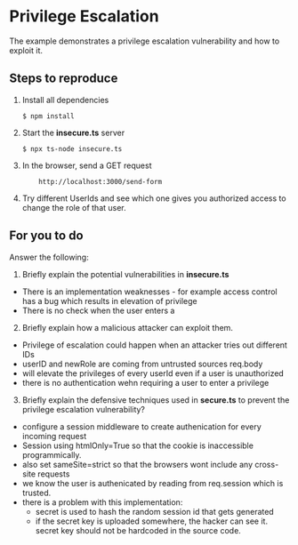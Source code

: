 # Privilege Escalation

The example demonstrates a privilege escalation vulnerability and how to exploit it.

## Steps to reproduce

1. Install all dependencies

    `$ npm install`

2. Start the **insecure.ts** server

    `$ npx ts-node insecure.ts`

3. In the browser, send a GET request

    ```
        http://localhost:3000/send-form
    ```

4. Try different UserIds and see which one gives you authorized access to change the role of that user.

## For you to do

Answer the following:

1. Briefly explain the potential vulnerabilities in **insecure.ts**
- There is an implementation weaknesses - for example access control has a bug which results in elevation of privilege
- There is no check when the user enters a 
2. Briefly explain how a malicious attacker can exploit them.
- Privilege of escalation could happen when an attacker tries out different IDs 
- userID and newRole are coming from untrusted sources req.body
- will elevate the privileges of every userId even if a user is unauthorized
- there is no authentication wehn requiring a user to enter a privilege
3. Briefly explain the defensive techniques used in **secure.ts** to prevent the privilege escalation vulnerability?
- configure a session middleware to create authenication for every incoming request
- Session using htmlOnly=True so that the cookie is inaccessible programmically.
- also set sameSite=strict so that the browsers wont include any cross-site requests
- we know the user is authenicated by reading from req.session which is trusted.
- there is a problem with this implementation: 
    - secret is used to hash the random session id that gets generated
    - if the secret key is uploaded somewhere, the hacker can see it. secret key should not be hardcoded in the source code.
